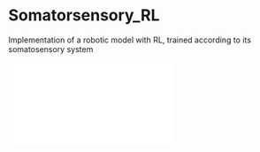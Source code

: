 # Somatorsensory_RL
Implementation of a robotic model with RL, trained according to its somatosensory system



![Alt text](/res/imgs/graph_abs.pdf "Graphical Abstract")
